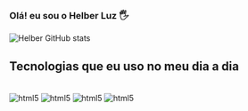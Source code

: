 ### Olá! eu sou  o Helber Luz 🖐️


![Helber GitHub stats](https://github-readme-stats.vercel.app/api?username=LuzHelber&show_icons=true&theme=onedark)

## Tecnologias que eu uso no meu dia a dia

<div style="display: inline_block"><br/>
 <img align="center" alt ="html5" src="https://img.shields.io/badge/HTML5-E34F26?style=for-the-badge&logo=html5&logoColor=white"/>
 <img align="center" alt ="html5" src="https://img.shields.io/badge/Java-ED8B00?style=for-the-badge&logo=openjdk&logoColor=white"/>
 <img align="center" alt ="html5" src="https://img.shields.io/badge/JavaScript-323330?style=for-the-badge&logo=javascript&logoColor=F7DF1E"/>
 <img align="center" alt ="html5" src="https://img.shields.io/badge/MySQL-00000F?style=for-the-badge&logo=mysql&logoColor=white"/>

 	

 </div>
